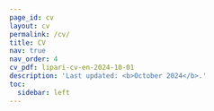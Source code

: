 ```yaml
---
page_id: cv
layout: cv
permalink: /cv/
title: CV
nav: true
nav_order: 4
cv_pdf: lipari-cv-en-2024-10-01
description: 'Last updated: <b>October 2024</b>.'
toc:
  sidebar: left
---
```

